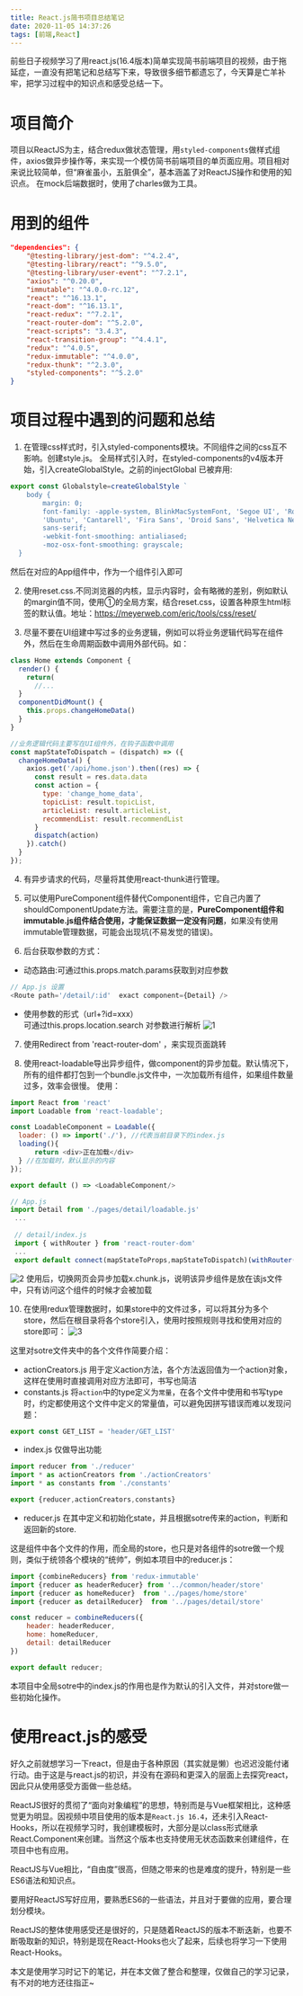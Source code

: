 ```yaml
---
title: React.js简书项目总结笔记
date: 2020-11-05 14:37:26
tags: [前端,React]
---
```


前些日子视频学习了用react.js(16.4版本)简单实现简书前端项目的视频，由于拖延症，一直没有把笔记和总结写下来，导致很多细节都遗忘了，今天算是亡羊补牢，把学习过程中的知识点和感受总结一下。

# 项目简介

项目以ReactJS为主，结合redux做状态管理，用`styled-components`做样式组件，axios做异步操作等，来实现一个模仿简书前端项目的单页面应用。项目相对来说比较简单，但“麻雀虽小，五脏俱全”，基本涵盖了对ReactJS操作和使用的知识点。
在mock后端数据时，使用了charles做为工具。

# 用到的组件

```json
"dependencies": {
    "@testing-library/jest-dom": "^4.2.4",
    "@testing-library/react": "^9.5.0",
    "@testing-library/user-event": "^7.2.1",
    "axios": "^0.20.0",
    "immutable": "^4.0.0-rc.12",
    "react": "^16.13.1",
    "react-dom": "^16.13.1",
    "react-redux": "^7.2.1",
    "react-router-dom": "^5.2.0",
    "react-scripts": "3.4.3",
    "react-transition-group": "^4.4.1",
    "redux": "^4.0.5",
    "redux-immutable": "^4.0.0",
    "redux-thunk": "^2.3.0",
    "styled-components": "^5.2.0"
}
```

# 项目过程中遇到的问题和总结

1. 在管理css样式时，引入styled-components模块。不同组件之间的css互不影响。创建style.js。
全局样式引入时，在styled-components的v4版本开始，引入createGlobalStyle。之前的injectGlobal 已被弃用:
```js
export const Globalstyle=createGlobalStyle `
    body {
        margin: 0;
        font-family: -apple-system, BlinkMacSystemFont, 'Segoe UI', 'Roboto', 'Oxygen',
        'Ubuntu', 'Cantarell', 'Fira Sans', 'Droid Sans', 'Helvetica Neue',
        sans-serif;
        -webkit-font-smoothing: antialiased;
        -moz-osx-font-smoothing: grayscale;
  }
```
然后在对应的App组件中，作为一个组件引入即可

2. 使用reset.css.不同浏览器的内核，显示内容时，会有略微的差别，例如默认的margin值不同，使用①的全局方案，结合reset.css，设置各种原生html标签的默认值。地址：https://meyerweb.com/eric/tools/css/reset/

3. 尽量不要在UI组建中写过多的业务逻辑，例如可以将业务逻辑代码写在组件外，然后在生命周期函数中调用外部代码。如：
```js
class Home extends Component {
  render() {
    return(
      //...
  }
  componentDidMount() {
    this.props.changeHomeData()
  }
}

//业务逻辑代码主要写在UI组件外，在钩子函数中调用
const mapStateToDispatch = (dispatch) => ({
  changeHomeData() {
    axios.get('/api/home.json').then((res) => {
      const result = res.data.data
      const action = {
        type: 'change_home_data',
        topicList: result.topicList,
        articleList: result.articleList,
        recommendList: result.recommendList
      }      
      dispatch(action)
    }).catch()
  }
});
```

4. 有异步请求的代码，尽量将其使用react-thunk进行管理。

5. 可以使用PureComponent组件替代Component组件，它自己内置了shouldComponentUpdate方法。需要注意的是，**PureComponent组件和immutable.js组件结合使用，才能保证数据一定没有问题**，如果没有使用immutable管理数据，可能会出现坑(不易发觉的错误)。

6. 后台获取参数的方式：
- 动态路由:可通过this.props.match.params获取到对应参数
```js
// App.js 设置
<Route path='/detail/:id'  exact component={Detail} />
```

- 使用参数的形式（url+?id=xxx）	
可通过this.props.location.search 对参数进行解析
![1](./React-js简书项目总结笔记/1.png)

7. 使用Redirect from 'react-router-dom' ，来实现页面跳转

8. 使用react-loadable导出异步组件，做component的异步加载。默认情况下，所有的组件都打包到一个bundle.js文件中，一次加载所有组件，如果组件数量过多，效率会很慢。
使用：
```js
import React from 'react'
import Loadable from 'react-loadable';

const LoadableComponent = Loadable({
  loader: () => import('./'), //代表当前目录下的index.js
  loading(){
      return <div>正在加载</div>
  } //在加载时，默认显示的内容
});

export default () => <LoadableComponent/>
```

```js
// App.js
import Detail from './pages/detail/loadable.js'
 ...
 
 // detail/index.js
 import { withRouter } from 'react-router-dom'
 ...
 export default connect(mapStateToProps,mapStateToDispatch)(withRouter(Detail))
```
![2](./React-js简书项目总结笔记/2.png)
使用后，切换网页会异步加载x.chunk.js，说明该异步组件是放在该js文件中，只有访问这个组件的时候才会被加载

10. 在使用redux管理数据时，如果store中的文件过多，可以将其分为多个store，然后在根目录将各个store引入，使用时按照规则寻找和使用对应的store即可：
![3](./React-js简书项目总结笔记/3.png)

这里对sotre文件夹中的各个文件作简要介绍：
- actionCreators.js
用于定义action方法，各个方法返回值为一个action对象，这样在使用时直接调用对应方法即可，书写也简洁
- constants.js
将`action`中的type定义为`常量`，在各个文件中使用和书写type时，约定都使用这个文件中定义的常量值，可以避免因拼写错误而难以发现问题：
```js
export const GET_LIST = 'header/GET_LIST'
```
- index.js
仅做导出功能
```js
import reducer from './reducer'
import * as actionCreators from './actionCreators'
import * as constants from './constants'

export {reducer,actionCreators,constants}
```

- reducer.js
在其中定义和初始化state，并且根据sotre传来的action，判断和返回新的store.

这是组件中各个文件的作用，而全局的store，也只是对各组件的sotre做一个规则，类似于统领各个模块的“统帅”，例如本项目中的reducer.js：
```js
import {combineReducers} from 'redux-immutable'
import {reducer as headerReducer} from '../common/header/store'
import {reducer as homeReducer}  from '../pages/home/store'
import {reducer as detailReducer}  from '../pages/detail/store'

const reducer = combineReducers({
    header: headerReducer,
    home: homeReducer,
    detail: detailReducer
})

export default reducer;
```
本项目中全局sotre中的index.js的作用也是作为默认的引入文件，并对store做一些初始化操作。


# 使用react.js的感受
好久之前就想学习一下react，但是由于各种原因（其实就是懒）也迟迟没能付诸行动。由于这是与react.js的初识，并没有在源码和更深入的层面上去探究react，因此只从使用感受方面做一些总结。

ReactJS很好的贯彻了“面向对象编程”的思想，特别而是与Vue框架相比，这种感觉更为明显。因视频中项目使用的版本是`React.js 16.4`，还未引入React-Hooks，所以在视频学习时，我创建模板时，大部分是以class形式继承React.Component来创建。当然这个版本也支持使用无状态函数来创建组件，在项目中也有应用。

ReactJS与Vue相比，“自由度”很高，但随之带来的也是难度的提升，特别是一些ES6语法和知识点。

要用好ReactJS写好应用，要熟悉ES6的一些语法，并且对于要做的应用，要合理划分模块。

ReactJS的整体使用感受还是很好的，只是随着ReactJS的版本不断迭新，也要不断吸取新的知识，特别是现在React-Hooks也火了起来，后续也将学习一下使用React-Hooks。

本文是使用学习时记下的笔记，并在本文做了整合和整理，仅做自己的学习记录，有不对的地方还往指正~
